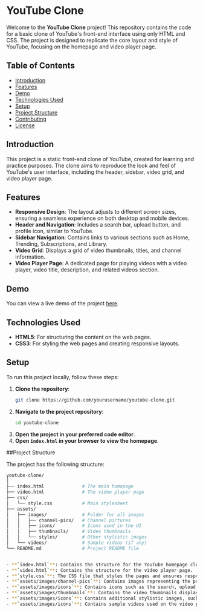 # YouTube Clone

Welcome to the **YouTube Clone** project! This repository contains the code for a basic clone of YouTube's front-end interface using only HTML and CSS. The project is designed to replicate the core layout and style of YouTube, focusing on the homepage and video player page.

## Table of Contents

- [Introduction](#introduction)
- [Features](#features)
- [Demo](#demo)
- [Technologies Used](#technologies-used)
- [Setup](#setup)
- [Project Structure](#project-structure)
- [Contributing](#contributing)
- [License](#license)

## Introduction

This project is a static front-end clone of YouTube, created for learning and practice purposes. The clone aims to reproduce the look and feel of YouTube's user interface, including the header, sidebar, video grid, and video player page.

## Features

- **Responsive Design**: The layout adjusts to different screen sizes, ensuring a seamless experience on both desktop and mobile devices.
- **Header and Navigation**: Includes a search bar, upload button, and profile icon, similar to YouTube.
- **Sidebar Navigation**: Contains links to various sections such as Home, Trending, Subscriptions, and Library.
- **Video Grid**: Displays a grid of video thumbnails, titles, and channel information.
- **Video Player Page**: A dedicated page for playing videos with a video player, video title, description, and related videos section.

## Demo

You can view a live demo of the project [here](#).

## Technologies Used

- **HTML5**: For structuring the content on the web pages.
- **CSS3**: For styling the web pages and creating responsive layouts.

## Setup

To run this project locally, follow these steps:

1. **Clone the repository**:
   ```bash
   git clone https://github.com/yourusername/youtube-clone.git

2. **Navigate to the project repository**:
   ```bash
   cd youtube-clone

3. **Open the project in your preferred code editor**.
4. **Open `index.html` in your browser to view the homepage**.

##Project Structure

The project has the following structure:
```bash
youtube-clone/
│
├── index.html              # The main homepage
├── video.html              # The video player page
├── css/
│   └── style.css           # Main stylesheet
├── assets/
│   ├── images/             # Folder for all images
│   │   ├── channel-pics/   # Channel pictures
│   │   ├── icons/          # Icons used in the UI
│   │   ├── thumbnails/     # Video thumbnails
│   │   └── styles/         # Other stylistic images
│   └── videos/             # Sample videos (if any)
└── README.md               # Project README file


- **`index.html`**: Contains the structure for the YouTube homepage clone.
- **`video.html`**: Contains the structure for the video player page.
- **`style.css`**: The CSS file that styles the pages and ensures responsiveness
- **`assets/images/channel-pics`**: Contains images representing the profile pictures for different channels.
- **`assets/images/icons`**: Contains icons such as the search, upload, and profile icons used in the navigation bar.
- **`assets/images/thumbnails`**: Contains the video thumbnails displayed in the video grid.
- **`assets/images/icons`**: Contains additional stylistic images, such as logos or background patterns.
- **`assets/images/icons`**: Contains sample videos used on the video player page.



